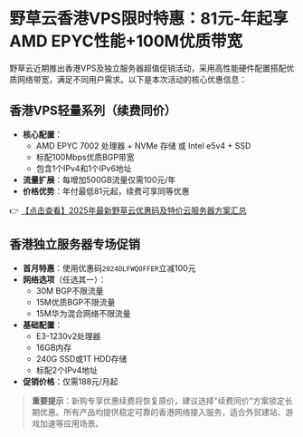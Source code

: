 # 野草云香港VPS限时特惠：81元-年起享AMD EPYC性能+100M优质带宽

野草云近期推出香港VPS及独立服务器超值促销活动，采用高性能硬件配置搭配优质网络带宽，满足不同用户需求。以下是本次活动的核心优惠信息：

## 香港VPS轻量系列（续费同价）

- **核心配置**：
  - AMD EPYC 7002 处理器 + NVMe 存储 或 Intel e5v4 + SSD
  - 标配100Mbps优质BGP带宽
  - 包含1个IPv4和1个IPv6地址
- **流量扩展**：每增加500GB流量仅需100元/年
- **价格优势**：年付最低81元起，续费可享同等优惠

👉 [【点击查看】2025年最新野草云优惠码及特价云服务器方案汇总](https://bit.ly/yecaoyun)

## 香港独立服务器专场促销

- **首月特惠**：使用优惠码`2024DLFWQOFFER`立减100元
- **网络选项**（任选其一）：
  - 30M BGP不限流量
  - 15M优质BGP不限流量
  - 15M华为混合网络不限流量
- **基础配置**：
  - E3-1230v2处理器
  - 16GB内存
  - 240G SSD或1T HDD存储
  - 标配2个IPv4地址
- **促销价格**：仅需188元/月起

> **重要提示**：新购专享优惠续费将恢复原价，建议选择"续费同价"方案锁定长期优惠。所有产品均提供稳定可靠的香港网络接入服务，适合外贸建站、游戏加速等应用场景。